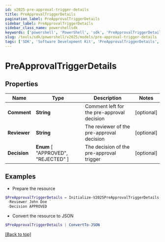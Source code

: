 ```yaml
---
id: v2025-pre-approval-trigger-details
title: PreApprovalTriggerDetails
pagination_label: PreApprovalTriggerDetails
sidebar_label: PreApprovalTriggerDetails
sidebar_class_name: powershellsdk
keywords: ['powershell', 'PowerShell', 'sdk', 'PreApprovalTriggerDetails', 'V2025PreApprovalTriggerDetails'] 
slug: /tools/sdk/powershell/v2025/models/pre-approval-trigger-details
tags: ['SDK', 'Software Development Kit', 'PreApprovalTriggerDetails', 'V2025PreApprovalTriggerDetails']
---
```



# PreApprovalTriggerDetails

## Properties

Name | Type | Description | Notes
------------ | ------------- | ------------- | -------------
**Comment** | **String** | Comment left for the pre-approval decision | [optional] 
**Reviewer** | **String** | The reviewer of the pre-approval decision | [optional] 
**Decision** |  **Enum** [  "APPROVED",    "REJECTED" ] | The decision of the pre-approval trigger | [optional] 

## Examples

- Prepare the resource
```powershell
$PreApprovalTriggerDetails = Initialize-V2025PreApprovalTriggerDetails  -Comment Access is Approved `
 -Reviewer John Doe `
 -Decision APPROVED
```

- Convert the resource to JSON
```powershell
$PreApprovalTriggerDetails | ConvertTo-JSON
```


[[Back to top]](#) 

